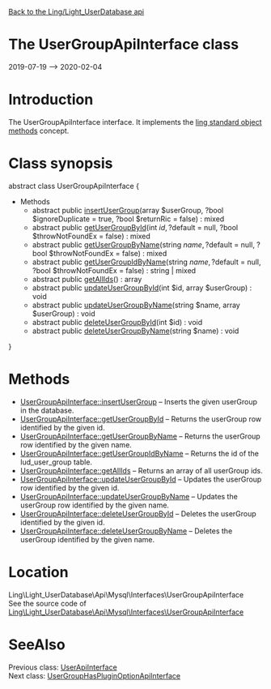 [Back to the Ling/Light_UserDatabase api](https://github.com/lingtalfi/Light_UserDatabase/blob/master/doc/api/Ling/Light_UserDatabase.md)



The UserGroupApiInterface class
================
2019-07-19 --> 2020-02-04






Introduction
============

The UserGroupApiInterface interface.
It implements the [ling standard object methods](https://github.com/lingtalfi/Light_BreezeGenerator/blob/master/doc/pages/ling-standard-object-methods.md) concept.



Class synopsis
==============


abstract class <span class="pl-k">UserGroupApiInterface</span>  {

- Methods
    - abstract public [insertUserGroup](https://github.com/lingtalfi/Light_UserDatabase/blob/master/doc/api/Ling/Light_UserDatabase/Api/Mysql/Interfaces/UserGroupApiInterface/insertUserGroup.md)(array $userGroup, ?bool $ignoreDuplicate = true, ?bool $returnRic = false) : mixed
    - abstract public [getUserGroupById](https://github.com/lingtalfi/Light_UserDatabase/blob/master/doc/api/Ling/Light_UserDatabase/Api/Mysql/Interfaces/UserGroupApiInterface/getUserGroupById.md)(int $id, ?$default = null, ?bool $throwNotFoundEx = false) : mixed
    - abstract public [getUserGroupByName](https://github.com/lingtalfi/Light_UserDatabase/blob/master/doc/api/Ling/Light_UserDatabase/Api/Mysql/Interfaces/UserGroupApiInterface/getUserGroupByName.md)(string $name, ?$default = null, ?bool $throwNotFoundEx = false) : mixed
    - abstract public [getUserGroupIdByName](https://github.com/lingtalfi/Light_UserDatabase/blob/master/doc/api/Ling/Light_UserDatabase/Api/Mysql/Interfaces/UserGroupApiInterface/getUserGroupIdByName.md)(string $name, ?$default = null, ?bool $throwNotFoundEx = false) : string | mixed
    - abstract public [getAllIds](https://github.com/lingtalfi/Light_UserDatabase/blob/master/doc/api/Ling/Light_UserDatabase/Api/Mysql/Interfaces/UserGroupApiInterface/getAllIds.md)() : array
    - abstract public [updateUserGroupById](https://github.com/lingtalfi/Light_UserDatabase/blob/master/doc/api/Ling/Light_UserDatabase/Api/Mysql/Interfaces/UserGroupApiInterface/updateUserGroupById.md)(int $id, array $userGroup) : void
    - abstract public [updateUserGroupByName](https://github.com/lingtalfi/Light_UserDatabase/blob/master/doc/api/Ling/Light_UserDatabase/Api/Mysql/Interfaces/UserGroupApiInterface/updateUserGroupByName.md)(string $name, array $userGroup) : void
    - abstract public [deleteUserGroupById](https://github.com/lingtalfi/Light_UserDatabase/blob/master/doc/api/Ling/Light_UserDatabase/Api/Mysql/Interfaces/UserGroupApiInterface/deleteUserGroupById.md)(int $id) : void
    - abstract public [deleteUserGroupByName](https://github.com/lingtalfi/Light_UserDatabase/blob/master/doc/api/Ling/Light_UserDatabase/Api/Mysql/Interfaces/UserGroupApiInterface/deleteUserGroupByName.md)(string $name) : void

}






Methods
==============

- [UserGroupApiInterface::insertUserGroup](https://github.com/lingtalfi/Light_UserDatabase/blob/master/doc/api/Ling/Light_UserDatabase/Api/Mysql/Interfaces/UserGroupApiInterface/insertUserGroup.md) &ndash; Inserts the given userGroup in the database.
- [UserGroupApiInterface::getUserGroupById](https://github.com/lingtalfi/Light_UserDatabase/blob/master/doc/api/Ling/Light_UserDatabase/Api/Mysql/Interfaces/UserGroupApiInterface/getUserGroupById.md) &ndash; Returns the userGroup row identified by the given id.
- [UserGroupApiInterface::getUserGroupByName](https://github.com/lingtalfi/Light_UserDatabase/blob/master/doc/api/Ling/Light_UserDatabase/Api/Mysql/Interfaces/UserGroupApiInterface/getUserGroupByName.md) &ndash; Returns the userGroup row identified by the given name.
- [UserGroupApiInterface::getUserGroupIdByName](https://github.com/lingtalfi/Light_UserDatabase/blob/master/doc/api/Ling/Light_UserDatabase/Api/Mysql/Interfaces/UserGroupApiInterface/getUserGroupIdByName.md) &ndash; Returns the id of the lud_user_group table.
- [UserGroupApiInterface::getAllIds](https://github.com/lingtalfi/Light_UserDatabase/blob/master/doc/api/Ling/Light_UserDatabase/Api/Mysql/Interfaces/UserGroupApiInterface/getAllIds.md) &ndash; Returns an array of all userGroup ids.
- [UserGroupApiInterface::updateUserGroupById](https://github.com/lingtalfi/Light_UserDatabase/blob/master/doc/api/Ling/Light_UserDatabase/Api/Mysql/Interfaces/UserGroupApiInterface/updateUserGroupById.md) &ndash; Updates the userGroup row identified by the given id.
- [UserGroupApiInterface::updateUserGroupByName](https://github.com/lingtalfi/Light_UserDatabase/blob/master/doc/api/Ling/Light_UserDatabase/Api/Mysql/Interfaces/UserGroupApiInterface/updateUserGroupByName.md) &ndash; Updates the userGroup row identified by the given name.
- [UserGroupApiInterface::deleteUserGroupById](https://github.com/lingtalfi/Light_UserDatabase/blob/master/doc/api/Ling/Light_UserDatabase/Api/Mysql/Interfaces/UserGroupApiInterface/deleteUserGroupById.md) &ndash; Deletes the userGroup identified by the given id.
- [UserGroupApiInterface::deleteUserGroupByName](https://github.com/lingtalfi/Light_UserDatabase/blob/master/doc/api/Ling/Light_UserDatabase/Api/Mysql/Interfaces/UserGroupApiInterface/deleteUserGroupByName.md) &ndash; Deletes the userGroup identified by the given name.





Location
=============
Ling\Light_UserDatabase\Api\Mysql\Interfaces\UserGroupApiInterface<br>
See the source code of [Ling\Light_UserDatabase\Api\Mysql\Interfaces\UserGroupApiInterface](https://github.com/lingtalfi/Light_UserDatabase/blob/master/Api/Mysql/Interfaces/UserGroupApiInterface.php)



SeeAlso
==============
Previous class: [UserApiInterface](https://github.com/lingtalfi/Light_UserDatabase/blob/master/doc/api/Ling/Light_UserDatabase/Api/Mysql/Interfaces/UserApiInterface.md)<br>Next class: [UserGroupHasPluginOptionApiInterface](https://github.com/lingtalfi/Light_UserDatabase/blob/master/doc/api/Ling/Light_UserDatabase/Api/Mysql/Interfaces/UserGroupHasPluginOptionApiInterface.md)<br>
